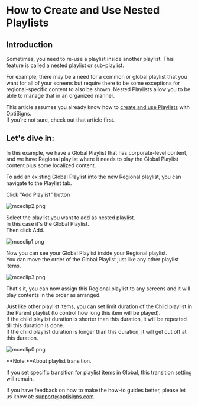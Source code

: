 # How to Create and Use Nested Playlists

## Introduction

Sometimes, you need to re-use a playlist inside another playlist. This feature is called a nested playlist or sub-playlist.

For example, there may be a need for a common or global playlist that you want for all of your screens but require there to be some exceptions for regional-specific content to also be shown. Nested Playlists allow you to be able to manage that in an organized manner.

This article assumes you already know how to [create and use Playlists](https://support.optisigns.com/hc/en-us/articles/28295104605843) with OptiSigns.   
If you're not sure, check out that article first.

## Let's dive in:

In this example, we have a Global Playlist that has corporate-level content, and we have Regional playlist where it needs to play the Global Playlist content plus some localized content.

To add an existing Global Playlist into the new Regional playlist, you can navigate to the Playlist tab.

Click "Add Playlist" button

![mceclip2.png](https://support.optisigns.com/hc/article_attachments/360058309474)

Select the playlist you want to add as nested playlist.  
In this case it's the Global Playlist.  
Then click Add.

![mceclip1.png](https://support.optisigns.com/hc/article_attachments/360058309374)

Now you can see your Global Playlist inside your Regional playlist.  
You can move the order of the Global Playlist just like any other playlist items.

![mceclip3.png](https://support.optisigns.com/hc/article_attachments/360059221433)

That's it, you can now assign this Regional playlist to any screens and it will play contents in the order as arranged.

Just like other playlist items, you can set limit duration of the Child playlist in the Parent playlist (to control how long this item will be played).  
If the child playlist duration is shorter than this duration, it will be repeated till this duration is done.  
If the child playlist duration is longer than this duration, it will get cut off at this duration.

![mceclip0.png](https://support.optisigns.com/hc/article_attachments/360065122574)

**Note:**About playlist transition.

If you set specific transition for playlist items in Global, this transition setting will remain.

If you have feedback on how to make the how-to guides better, please let us know at: [support@optisigns.com](mailto:support@optisigns.com)